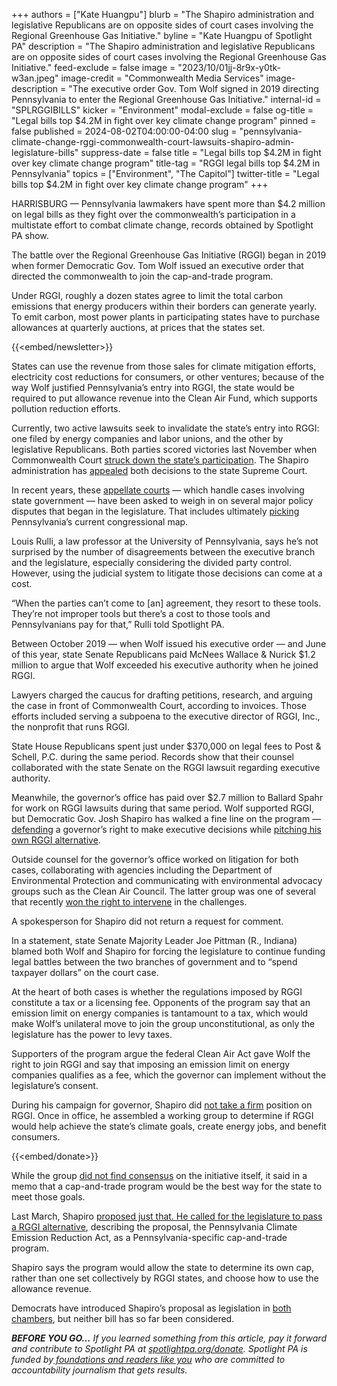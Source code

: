 +++
authors = ["Kate Huangpu"]
blurb = "The Shapiro administration and legislative Republicans are on opposite sides of court cases involving the Regional Greenhouse Gas Initiative."
byline = "Kate Huangpu of Spotlight PA"
description = "The Shapiro administration and legislative Republicans are on opposite sides of court cases involving the Regional Greenhouse Gas Initiative."
feed-exclude = false
image = "2023/10/01jj-8r9x-y0tk-w3an.jpeg"
image-credit = "Commonwealth Media Services"
image-description = "The executive order Gov. Tom Wolf signed in 2019 directing Pennsylvania to enter the Regional Greenhouse Gas Initiative."
internal-id = "SPLRGGIBILLS"
kicker = "Environment"
modal-exclude = false
og-title = "Legal bills top $4.2M in fight over key climate change program"
pinned = false
published = 2024-08-02T04:00:00-04:00
slug = "pennsylvania-climate-change-rggi-commonwealth-court-lawsuits-shapiro-admin-legislature-bills"
suppress-date = false
title = "Legal bills top $4.2M in fight over key climate change program"
title-tag = "RGGI legal bills top $4.2M in Pennsylvania"
topics = ["Environment", "The Capitol"]
twitter-title = "Legal bills top $4.2M in fight over key climate change program"
+++

HARRISBURG — Pennsylvania lawmakers have spent more than $4.2 million on legal bills as they fight over the commonwealth’s participation in a multistate effort to combat climate change, records obtained by Spotlight PA show.

The battle over the Regional Greenhouse Gas Initiative (RGGI) began in 2019 when former Democratic Gov. Tom Wolf issued an executive order that directed the commonwealth to join the cap-and-trade program.

Under RGGI, roughly a dozen states agree to limit the total carbon emissions that energy producers within their borders can generate yearly. To emit carbon, most power plants in participating states have to purchase allowances at quarterly auctions, at prices that the states set.

{{<embed/newsletter>}}

States can use the revenue from those sales for climate mitigation efforts, electricity cost reductions for consumers, or other ventures; because of the way Wolf justified Pennsylvania’s entry into RGGI, the state would be required to put allowance revenue into the Clean Air Fund, which supports pollution reduction efforts.

Currently, two active lawsuits seek to invalidate the state’s entry into RGGI: one filed by energy companies and labor unions, and the other by legislative Republicans. Both parties scored victories last November when Commonwealth Court <a href="https://www.spotlightpa.org/news/2023/11/regional-greenhouse-gas-rggi-struck-down-pennsylvania-climate-change-fossil-energy/">struck down the state’s participation</a>. The Shapiro administration has <a href="https://www.spotlightpa.org/news/2023/11/pennsylvania-josh-shapiro-climate-change-appeal-regional-greenhouse-gas-initiative-court-case/#:~:text=The%20two%20Commonwealth%20Court%20decisions,the%20legislature%20can%20issue%20taxes.">appealed</a> both decisions to the state Supreme Court.

In recent years, these <a href="https://www.spotlightpa.org/series/pa-courts-101/">appellate courts</a> — which handle cases involving state government — have been asked to weigh in on several major policy disputes that began in the legislature. That includes ultimately <a href="https://www.spotlightpa.org/news/2022/02/pennsylvania-redistricting-congressional-map-supreme-court-pick/">picking</a> Pennsylvania’s current congressional map.

Louis Rulli, a law professor at the University of Pennsylvania, says he’s not surprised by the number of disagreements between the executive branch and the legislature, especially considering the divided party control. However, using the judicial system to litigate those decisions can come at a cost.

“When the parties can’t come to \[an\] agreement, they resort to these tools. They’re not improper tools but there’s a cost to those tools and Pennsylvanians pay for that,” Rulli told Spotlight PA.

Between October 2019 — when Wolf issued his executive order — and June of this year, state Senate Republicans paid McNees Wallace &amp; Nurick $1.2 million to argue that Wolf exceeded his executive authority when he joined RGGI.

Lawyers charged the caucus for drafting petitions, research, and arguing the case in front of Commonwealth Court, according to invoices. Those efforts included serving a subpoena to the executive director of RGGI, Inc., the nonprofit that runs RGGI.

State House Republicans spent just under $370,000 on legal fees to Post &amp; Schell, P.C. during the same period. Records show that their counsel collaborated with the state Senate on the RGGI lawsuit regarding executive authority.

Meanwhile, the governor’s office has paid over $2.7 million to Ballard Spahr for work on RGGI lawsuits during that same period. Wolf supported RGGI, but Democratic Gov. Josh Shapiro has walked a fine line on the program — <a href="https://www.spotlightpa.org/news/2023/11/pennsylvania-josh-shapiro-climate-change-appeal-regional-greenhouse-gas-initiative-court-case">defending</a> a governor’s right to make executive decisions while <a href="https://www.spotlightpa.org/news/2024/03/pennsylvania-rggi-josh-shapiro-climate-change-cap-and-trade/">pitching his own RGGI alternative</a>.

Outside counsel for the governor’s office worked on litigation for both cases, collaborating with agencies including the Department of Environmental Protection and communicating with environmental advocacy groups such as the Clean Air Council. The latter group was one of several that recently <a href="https://cleanair.org/rggi-intervention/">won the right to intervene</a> in the challenges.

A spokesperson for Shapiro did not return a request for comment.

In a statement, state Senate Majority Leader Joe Pittman (R., Indiana) blamed both Wolf and Shapiro for forcing the legislature to continue funding legal battles between the two branches of government and to “spend taxpayer dollars” on the court case.

At the heart of both cases is whether the regulations imposed by RGGI constitute a tax or a licensing fee. Opponents of the program say that an emission limit on energy companies is tantamount to a tax, which would make Wolf’s unilateral move to join the group unconstitutional, as only the legislature has the power to levy taxes.

Supporters of the program argue the federal Clean Air Act gave Wolf the right to join RGGI and say that imposing an emission limit on energy companies qualifies as a fee, which the governor can implement without the legislature’s consent.

During his campaign for governor, Shapiro did <a href="https://www.spotlightpa.org/news/2022/10/pa-election-2022-mastriano-shapiro-environment-rggi-fracking/">not take a firm</a> position on RGGI. Once in office, he assembled a working group to determine if RGGI would help achieve the state’s climate goals, create energy jobs, and benefit consumers.

{{<embed/donate>}}

While the group <a href="https://www.spotlightpa.org/news/2023/10/pennsylvania-climate-change-josh-shapiro-regional-greenhouse-gas-initiative/">did not find consensus</a> on the initiative itself, it said in a memo that a cap-and-trade program would be the best way for the state to meet those goals.

Last March, Shapiro <a href="https://www.spotlightpa.org/news/2024/03/pennsylvania-rggi-josh-shapiro-climate-change-cap-and-trade/">proposed just that. He called for the legislature to pass a RGGI alternative</a>, describing the proposal, the Pennsylvania Climate Emission Reduction Act, as a Pennsylvania-specific cap-and-trade program.

Shapiro says the program would allow the state to determine its own cap, rather than one set collectively by RGGI states, and choose how to use the allowance revenue.

Democrats have introduced Shapiro’s proposal as legislation in <a href="https://www.legis.state.pa.us/cfdocs/billInfo/billInfo.cfm?sYear=2023&amp;sInd=0&amp;body=H&amp;type=B&amp;bn=2275">both</a> <a href="https://www.legis.state.pa.us/cfdocs/billInfo/bill_votes.cfm?syear=2023&amp;sind=0&amp;body=S&amp;type=B&amp;bn=1191">chambers</a>, but neither bill has so far been considered.

<strong><em>BEFORE YOU GO…</em></strong><em> If you learned something from this article, pay it forward and contribute to Spotlight PA at </em><a href="https://www.spotlightpa.org/donate"><em>spotlightpa.org/donate</em></a><em>. Spotlight PA is funded by</em><a href="https://www.spotlightpa.org/support"><em> foundations and readers like you</em></a><em> who are committed to accountability journalism that gets results.</em>

